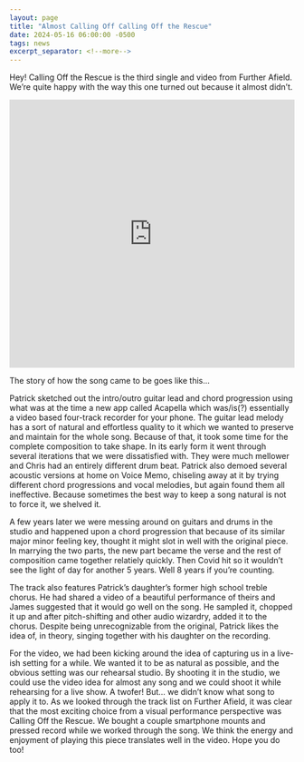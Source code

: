 ```yaml
---
layout: page
title: "Almost Calling Off Calling Off the Rescue"
date: 2024-05-16 06:00:00 -0500
tags: news
excerpt_separator: <!--more-->
---
```


Hey! Calling Off the Rescue is the third single and video from Further Afield.
We’re quite happy with the way this one turned out because it almost didn’t.

<div class="video-container">
    <iframe width="100%" height="473px" src="https://www.youtube.com/embed/KbIUbA-2Fas?si=i-reTWgqU_KvHlr5" title="YouTube video player" frameborder="0" allow="accelerometer; autoplay; clipboard-write; encrypted-media; gyroscope; picture-in-picture; web-share" referrerpolicy="strict-origin-when-cross-origin" allowfullscreen></iframe>
</div>

The story of how the song came to be goes like this...

<!--more-->

Patrick sketched out the intro/outro guitar lead and chord progression using
what was at the time a new app called Acapella which was/is(?) essentially a
video based four-track recorder for your phone. The guitar lead melody has a
sort of natural and effortless quality to it which we wanted to preserve and
maintain for the whole song. Because of that, it took some time for the complete
composition to take shape. In its early form it went through several iterations
that we were dissatisfied with. They were much mellower and Chris had an
entirely different drum beat. Patrick also demoed several acoustic versions at
home on Voice Memo, chiseling away at it by trying different chord progressions
and vocal melodies, but again found them all ineffective. Because sometimes the best
way to keep a song natural is not to force it, we shelved it.

A few years later we were messing around on guitars and drums in the studio and
happened upon a chord progression that because of its similar major minor
feeling key, thought it might slot in well with the original piece.  In marrying 
the two parts, the new part became the verse and the rest of composition came
together relatiely quickly. Then Covid hit so it wouldn’t see the light of day
for another 5 years. Well 8 years if you’re counting.

The track also features Patrick’s daughter’s former high school treble chorus.
He had shared a video of a beautiful performance of theirs and James suggested
that it would go well on the song. He sampled it, chopped it up and after
pitch-shifting and other audio wizardry, added it to the chorus. Despite being
unrecognizable from the original, Patrick likes the idea of, in theory, singing
together with his daughter on the recording.

For the video, we had been kicking around the idea of capturing us in a live-ish
setting for a while. We wanted it to be as natural as possible, and the obvious
setting was our rehearsal studio. By shooting it in the studio, we could use the
video idea for almost any song and we could shoot it while rehearsing for a live
show. A twofer! But… we didn’t know what song to apply it to. As we looked
through the track list on Further Afield, it was clear that the most exciting
choice from a visual performance perspective was Calling Off the Rescue. We
bought a couple smartphone mounts and pressed record while we worked through the
song. We think the energy and enjoyment of playing this piece translates well in
the video. Hope you do too!
